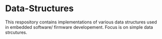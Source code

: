 # Data-Structures
This respository contains implementations of various data structures used in embedded software/ firmware developement.
Focus is on simple data strcutures.
